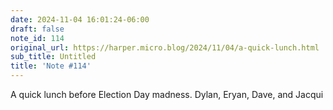 ```yaml
---
date: 2024-11-04 16:01:24-06:00
draft: false
note_id: 114
original_url: https://harper.micro.blog/2024/11/04/a-quick-lunch.html
sub_title: Untitled
title: 'Note #114'
---
```


A quick lunch before Election Day madness. Dylan, Eryan, Dave, and Jacqui